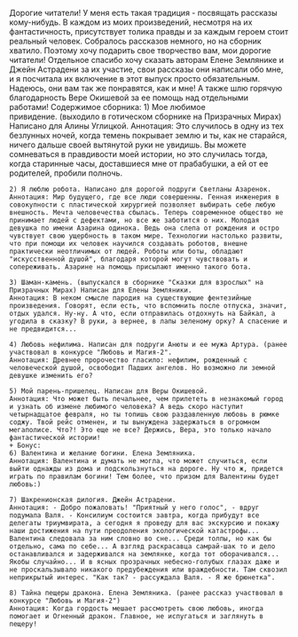 <!--2025-09-01 16:09:17--><!--pdate:2015-01-15T00:00:00+00:00-->
Дорогие читатели!
	У меня есть такая традиция - посвящать рассказы кому-нибудь. В каждом из моих произведений, несмотря на их фантастичность, присутствует толика правды и за каждым героем стоит реальный человек. Собралось рассказов немного, но на сборник хватило. Поэтому хочу подарить свое творчество вам, мои дорогие читатели! Отдельное спасибо хочу сказать авторам Елене Землянике и Джейн Астрадени за их участие, свои рассказы они написали обо мне, и я посчитала их включение в этот выпуск просто обязательным. Надеюсь, они вам так же понравятся, как и мне! А также шлю горячую благодарность Вере Окишевой за ее помощь над отдельными работами!
	Содержимое сборника:
	1) Мое любимое привидение. (выходило в готическом сборнике на Призрачных Мирах) Написано для Алины Углицкой.
	Аннотация: Это случилось в одну из тех безлунных ночей, когда темень покрывает землю и ты, как не старайся, ничего дальше своей вытянутой руки не увидишь. Вы можете сомневаться в правдивости моей истории, но это случилась тогда, когда старинные часы, доставшиеся мне от прабабушки, а ей от ее родителей, пробили полночь.
	 

	2) Я люблю робота. Написано для дорогой подруги Светланы Азаренок. 
	Аннотация: Мир будущего, где все люди совершенны. Генная инженерия в совокупности с пластической хирургией позволяет выбирать себе любую внешность. Мечта человечества сбылась. Теперь современное общество не принимает людей с дефектами, но все же заботится о них. Молодая девушка по имени Азарина одинока. Ведь она слепа от рождения и остро чувствует свою ущербность в таком мире. Технологии настолько развиты, что при помощи их человек научился создавать роботов, внешне практически неотличимых от людей. Роботы или боты, обладают "искусственной душой", благодаря которой могут чувствовать и сопереживать. Азарине на помощь присылают именно такого бота. 

	3) Шаман-камень. (выпускался в сборнике "Сказки для взрослых" на Призрачных Мирах) Написан для Елены Земляники.
	Аннотация: В неком смысле пародия на существующие фентезийные произведения. Говорят, если есть, что вспомнить после отпуска, значит, отдых удался. Ну-ну. А что, если отправилась отдохнуть на Байкал, а угодила в сказку? В руки, а вернее, в лапы зеленому орку? А спасение и не предвидится...

	4) Любовь нефилима. Написан для подруги Анюты и ее мужа Артура. (ранее участвовал в конкурсе "Любовь и Магия-2".
	Аннотация: Древнее пророчество гласило: нефилим, рожденный с человеческой душой, освободит Падших ангелов. Но возможно ли земной девушке изменить его?

	5) Мой парень-пришелец. Написан для Веры Окишевой.
	Аннотация: Что может быть печальнее, чем прилететь в незнакомый город и узнать об измене любимого человека? А ведь скоро наступит четырнадцатое февраля, но ты топишь свою раздавленную любовь в рюмке соджу. Твой рейс отменен, и ты вынуждена задержаться в огромном мегаполисе. Что?! Это еще не все? Держись, Вера, это только начало фантастической истории!
	+ Бонус:
	6) Валентина и желание богини. Елена Земляника.
	Аннотация: Валентина и думать не могла, что может случиться, если выйти однажды из дома и подскользнуться на дороге. Ну что ж, придется играть по правилам богини! Тем более, что призом для Валентины будет любовь:)

	7) Шакренионская дилогия. Джейн Астрадени.
	Аннотация: - Добро пожаловать! "Приятный у него голос", - вдруг подумала Валя. - Консилиум состоится завтра, когда прибудут все делегаты триумвирата, а сегодня я проведу для вас экскурсию и покажу наши достижения на пути преодоления экологической катастрофы... Валентина следовала за ним словно во сне... Среди толпы, но как бы отдельно, сама по себе... А взгляд раскрасавца самрай-шак то и дело останавливался и задерживался на землянке, когда тот оборачивался... Якобы случайно... И в ясных прозрачных небесно-голубых глазах даже и не проскальзывало никакого предубеждения или враждебности. Там сквозил неприкрытый интерес. "Как так? - рассуждала Валя. - Я же брюнетка".

	8) Тайна пещеры дракона. Елена Земляника. (ранее рассказ участвовал в конкурсе "Любовь и Магия-2")
	Аннотация: Когда гордость мешает рассмотреть свою любовь, иногда помогает и Огненный дракон. Главное, не испугаться и заглянуть в пещеру!